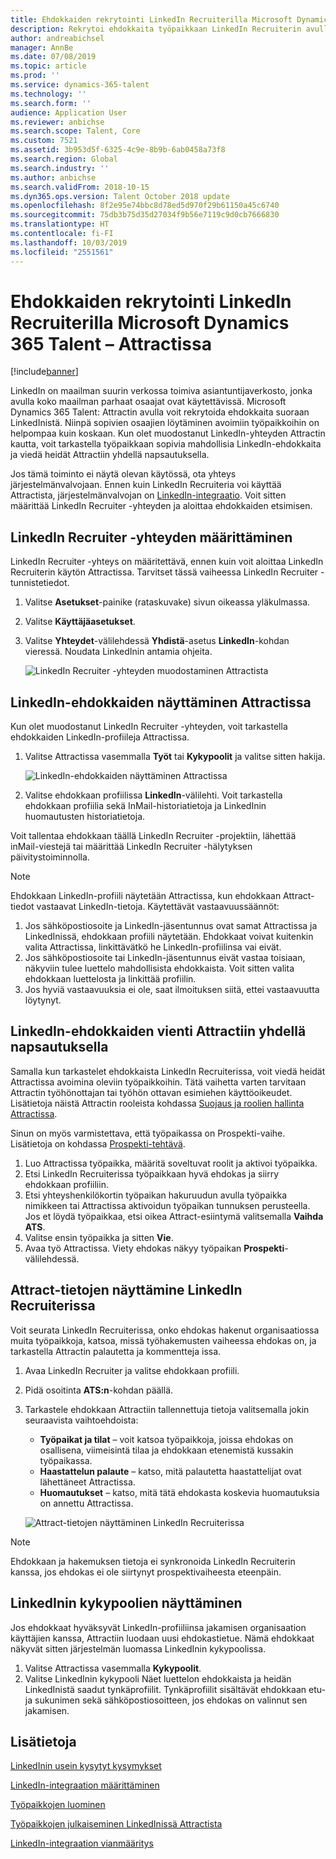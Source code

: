 ```yaml
---
title: Ehdokkaiden rekrytointi LinkedIn Recruiterilla Microsoft Dynamics 365 Talent – Attractissa
description: Rekrytoi ehdokkaita työpaikkaan LinkedIn Recruiterin avulla käyttämällä Microsoft Dynamics 365 Talent – Attractin LinkedIn-integraatiota.
author: andreabichsel
manager: AnnBe
ms.date: 07/08/2019
ms.topic: article
ms.prod: ''
ms.service: dynamics-365-talent
ms.technology: ''
ms.search.form: ''
audience: Application User
ms.reviewer: anbichse
ms.search.scope: Talent, Core
ms.custom: 7521
ms.assetid: 3b953d5f-6325-4c9e-8b9b-6ab0458a73f8
ms.search.region: Global
ms.search.industry: ''
ms.author: anbichse
ms.search.validFrom: 2018-10-15
ms.dyn365.ops.version: Talent October 2018 update
ms.openlocfilehash: 8f2e95e74bbc8d78ed5d970f29b61150a45c6740
ms.sourcegitcommit: 75db3b75d35d27034f9b56e7119c9d0cb7666830
ms.translationtype: HT
ms.contentlocale: fi-FI
ms.lasthandoff: 10/03/2019
ms.locfileid: "2551561"
---
```

# <a name="source-candidates-with-linkedin-recruiter-in-microsoft-dynamics-365-talent---attract"></a>Ehdokkaiden rekrytointi LinkedIn Recruiterilla Microsoft Dynamics 365 Talent – Attractissa
[!include[banner](../includes/banner.md)]

LinkedIn on maailman suurin verkossa toimiva asiantuntijaverkosto, jonka avulla koko maailman parhaat osaajat ovat käytettävissä. Microsoft Dynamics 365 Talent: Attractin avulla voit rekrytoida ehdokkaita suoraan LinkedInistä. Niinpä sopivien osaajien löytäminen avoimiin työpaikkoihin on helpompaa kuin koskaan. Kun olet muodostanut LinkedIn-yhteyden Attractin kautta, voit tarkastella työpaikkaan sopivia mahdollisia LinkedIn-ehdokkaita ja viedä heidät Attractiin yhdellä napsautuksella.

Jos tämä toiminto ei näytä olevan käytössä, ota yhteys järjestelmänvalvojaan. Ennen kuin LinkedIn Recruiteria voi käyttää Attractista, järjestelmänvalvojan on [LinkedIn-integraatio](./attract-admin-linkedin.md). Voit sitten määrittää LinkedIn Recruiter -yhteyden ja aloittaa ehdokkaiden etsimisen.

## <a name="set-up-your-connection-with-linkedin-recruiter"></a>LinkedIn Recruiter -yhteyden määrittäminen

LinkedIn Recruiter -yhteys on määritettävä, ennen kuin voit aloittaa LinkedIn Recruiterin käytön Attractissa. Tarvitset tässä vaiheessa LinkedIn Recruiter -tunnistetiedot.

1. Valitse **Asetukset**-painike (rataskuvake) sivun oikeassa yläkulmassa.
2. Valitse **Käyttäjäasetukset**.
3. Valitse **Yhteydet**-välilehdessä **Yhdistä**-asetus **LinkedIn**-kohdan vieressä. Noudata LinkedInin antamia ohjeita.

    ![[LinkedIn Recruiter -yhteyden muodostaminen Attractista](./media/attract-set-up-linkedin-recruiter-connection.png)](./media/attract-set-up-linkedin-recruiter-connection.png)

## <a name="view-linkedin-candidates-in-attract"></a>LinkedIn-ehdokkaiden näyttäminen Attractissa

Kun olet muodostanut LinkedIn Recruiter -yhteyden, voit tarkastella ehdokkaiden LinkedIn-profiileja Attractissa.

1. Valitse Attractissa vasemmalla **Työt** tai **Kykypoolit** ja valitse sitten hakija.

    ![[LinkedIn-ehdokkaiden näyttäminen Attractissa](./media/attract-view-linkedin-candidates.png)](./media/attract-view-linkedin-candidates.png)

2. Valitse ehdokkaan profiilissa **LinkedIn**-välilehti. Voit tarkastella ehdokkaan profiilia sekä InMail-historiatietoja ja LinkedInin huomautusten historiatietoja.

Voit tallentaa ehdokkaan täällä LinkedIn Recruiter -projektiin, lähettää inMail-viestejä tai määrittää LinkedIn Recruiter -hälytyksen päivitystoiminnolla.

> [!NOTE]
> Ehdokkaan LinkedIn-profiili näytetään Attractissa, kun ehdokkaan Attract-tiedot vastaavat LinkedIn-tietoja. Käytettävät vastaavuussäännöt:
> 
> 1. Jos sähköpostiosoite ja LinkedIn-jäsentunnus ovat samat Attractissa ja LinkedInissä, ehdokkaan profiili näytetään. Ehdokkaat voivat kuitenkin valita Attractissa, linkittävätkö he LinkedIn-profiilinsa vai eivät.
> 2. Jos sähköpostiosoite tai LinkedIn-jäsentunnus eivät vastaa toisiaan, näkyviin tulee luettelo mahdollisista ehdokkaista. Voit sitten valita ehdokkaan luettelosta ja linkittää profiilin.
> 3. Jos hyviä vastaavuuksia ei ole, saat ilmoituksen siitä, ettei vastaavuutta löytynyt.

## <a name="export-linkedin-candidates-to-attract-with-one-click"></a>LinkedIn-ehdokkaiden vienti Attractiin yhdellä napsautuksella

Samalla kun tarkastelet ehdokkaista LinkedIn Recruiterissa, voit viedä heidät Attractissa avoimina oleviin työpaikkoihin. Tätä vaihetta varten tarvitaan Attractin työhönottajan tai työhön ottavan esimiehen käyttöoikeudet. Lisätietoja näistä Attractin rooleista kohdassa [Suojaus ja roolien hallinta Attractissa](https://docs.microsoft.com/dynamics365/unified-operations/talent/security-attract).

Sinun on myös varmistettava, että työpaikassa on Prospekti-vaihe. Lisätietoja on kohdassa [Prospekti-tehtävä](./activities-attract.md#prospect-activity).

1. Luo Attractissa työpaikka, määritä soveltuvat roolit ja aktivoi työpaikka.
2. Etsi LinkedIn Recruiterissa työpaikkaan hyvä ehdokas ja siirry ehdokkaan profiiliin.
3. Etsi yhteyshenkilökortin työpaikan hakuruudun avulla työpaikka nimikkeen tai Attractissa aktivoidun työpaikan tunnuksen perusteella. Jos et löydä työpaikkaa, etsi oikea Attract-esiintymä valitsemalla **Vaihda ATS**.
4. Valitse ensin työpaikka ja sitten **Vie**.
5. Avaa työ Attractissa. Viety ehdokas näkyy työpaikan **Prospekti**-välilehdessä.

## <a name="view-attract-information-in-linkedin-recruiter"></a>Attract-tietojen näyttämine LinkedIn Recruiterissa

Voit seurata LinkedIn Recruiterissa, onko ehdokas hakenut organisaatiossa muita työpaikkoja, katsoa, missä työhakemusten vaiheessa ehdokas on, ja tarkastella Attractin palautetta ja kommentteja issa.

1. Avaa LinkedIn Recruiter ja valitse ehdokkaan profiili.
2. Pidä osoitinta **ATS:n**-kohdan päällä.
3. Tarkastele ehdokkaan Attractiin tallennettuja tietoja valitsemalla jokin seuraavista vaihtoehdoista:

    - **Työpaikat ja tilat** – voit katsoa työpaikkoja, joissa ehdokas on osallisena, viimeisintä tilaa ja ehdokkaan etenemistä kussakin työpaikassa.
    - **Haastattelun palaute** – katso, mitä palautetta haastattelijat ovat lähettäneet Attractissa.
    - **Huomautukset** – katso, mitä tätä ehdokasta koskevia huomautuksia on annettu Attractissa.

    ![[Attract-tietojen näyttäminen LinkedIn Recruiterissa](./media/attract-view-information-from-linkedin-recruiter.png)](./media/attract-view-information-from-linkedin-recruiter.png)

> [!NOTE]
> Ehdokkaan ja hakemuksen tietoja ei synkronoida LinkedIn Recruiterin kanssa, jos ehdokas ei ole siirtynyt prospektivaiheesta eteenpäin.

## <a name="view-linkedin-talent-pools"></a>LinkedInin kykypoolien näyttäminen

Jos ehdokkaat hyväksyvät LinkedIn-profiiliinsa jakamisen organisaation käyttäjien kanssa, Attractiin luodaan uusi ehdokastietue. Nämä ehdokkaat näkyvät sitten järjestelmän luomassa LinkedInin kykypoolissa.

1. Valitse Attractissa vasemmalla **Kykypoolit**.
2. Valitse LinkedInin kykypooli Näet luettelon ehdokkaista ja heidän LinkedInistä saadut tynkäprofiilit. Tynkäprofiilit sisältävät ehdokkaan etu- ja sukunimen sekä sähköpostiosoitteen, jos ehdokas on valinnut sen jakamisen.

## <a name="see-also"></a>Lisätietoja

[LinkedInin usein kysytyt kysymykset](./attract-linkedin-faq.md)

[LinkedIn-integraation määrittäminen](./attract-admin-linkedin.md)

[Työpaikkojen luominen](./creating-jobs-attract.md)

[Työpaikkojen julkaiseminen LinkedInissä Attractista](./attract-post-jobs-to-linkedin.md)

[LinkedIn-integraation vianmääritys](./attract-troubleshoot-linkedin.md)

